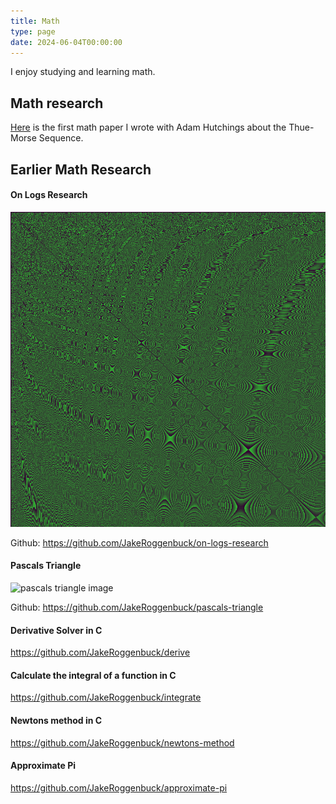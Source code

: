 ```yaml
---
title: Math
type: page
date: 2024-06-04T00:00:00
---
```


I enjoy studying and learning math.

## Math research

[Here](https://github.com/JakeRoggenbuck/T3-Paper-Code) is the first math paper I wrote with Adam Hutchings about the Thue-Morse Sequence.

## Earlier Math Research

#### On Logs Research

![on logs research](https://raw.githubusercontent.com/JakeRoggenbuck/on-logs-research/main/raw_images/four.png)

Github: https://github.com/JakeRoggenbuck/on-logs-research

#### Pascals Triangle

![pascals triangle image](https://user-images.githubusercontent.com/35516367/185814438-df3e1df4-e369-4b14-93ef-4cac4bfb7221.png)

Github: https://github.com/JakeRoggenbuck/pascals-triangle

#### Derivative Solver in C

https://github.com/JakeRoggenbuck/derive

#### Calculate the integral of a function in C

https://github.com/JakeRoggenbuck/integrate

#### Newtons method in C

https://github.com/JakeRoggenbuck/newtons-method

#### Approximate Pi

https://github.com/JakeRoggenbuck/approximate-pi
